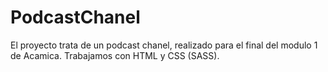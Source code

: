 # PodcastChanel

El proyecto trata de un podcast chanel, realizado para el final del modulo 1 de Acamica. Trabajamos con HTML y CSS (SASS).